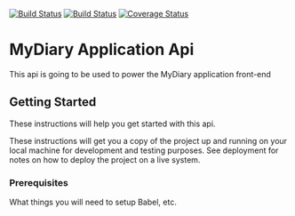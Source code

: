 [![Build Status](https://travis-ci.org/runor-thoughtstudio/demo_diary_api.svg?branch=all-entries-feature)](https://travis-ci.org/runor-thoughtstudio/demo_diary_api)   [![Build Status](https://travis-ci.org/runor-thoughtstudio/demo_diary_api.svg?branch=show-entry-feature)](https://travis-ci.org/runor-thoughtstudio/demo_diary_api)   [![Coverage Status](https://coveralls.io/repos/github/runor-thoughtstudio/demo_diary_api/badge.svg?branch=develop)](https://coveralls.io/github/runor-thoughtstudio/demo_diary_api?branch=develop)

# MyDiary Application Api

This api is going to be used to power the MyDiary application front-end

## Getting Started

These instructions will help you get started with this api.

These instructions will get you a copy of the project up and running on your local machine for development and testing purposes. See deployment for notes on how to deploy the project on a live system.

### Prerequisites

What things you will need to setup
Babel, etc.

